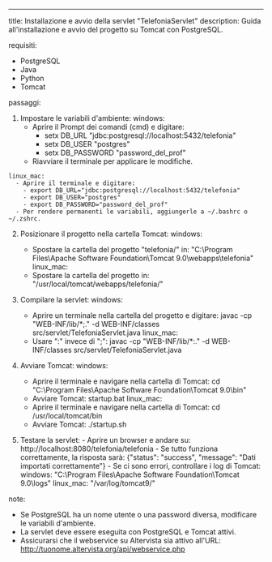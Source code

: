 ---
title: Installazione e avvio della servlet "TelefoniaServlet"
description: Guida all'installazione e avvio del progetto su Tomcat con PostgreSQL.

requisiti:
  - PostgreSQL
  - Java
  - Python
  - Tomcat

passaggi:

  1. Impostare le variabili d'ambiente:
    windows:
      - Aprire il Prompt dei comandi (cmd) e digitare:
        - setx DB_URL "jdbc:postgresql://localhost:5432/telefonia"
        - setx DB_USER "postgres"
        - setx DB_PASSWORD "password_del_prof"
      - Riavviare il terminale per applicare le modifiche.

    linux_mac:
      - Aprire il terminale e digitare:
        - export DB_URL="jdbc:postgresql://localhost:5432/telefonia"
        - export DB_USER="postgres"
        - export DB_PASSWORD="password_del_prof"
      - Per rendere permanenti le variabili, aggiungerle a ~/.bashrc o ~/.zshrc.

  2. Posizionare il progetto nella cartella Tomcat:
    windows:
      - Spostare la cartella del progetto "telefonia/" in:
        "C:\Program Files\Apache Software Foundation\Tomcat 9.0\webapps\telefonia\"
    linux_mac:
      - Spostare la cartella del progetto in:
        "/usr/local/tomcat/webapps/telefonia/"

  3. Compilare la servlet:
    windows:
      - Aprire un terminale nella cartella del progetto e digitare:
        javac -cp "WEB-INF/lib/*;." -d WEB-INF/classes src/servlet/TelefoniaServlet.java
    linux_mac:
      - Usare ":" invece di ";":
        javac -cp "WEB-INF/lib/*:." -d WEB-INF/classes src/servlet/TelefoniaServlet.java

  4. Avviare Tomcat:
    windows:
      - Aprire il terminale e navigare nella cartella di Tomcat:
        cd "C:\Program Files\Apache Software Foundation\Tomcat 9.0\bin"
      - Avviare Tomcat:
        startup.bat
    linux_mac:
      - Aprire il terminale e navigare nella cartella di Tomcat:
        cd /usr/local/tomcat/bin
      - Avviare Tomcat:
        ./startup.sh

  5. Testare la servlet:
    - Aprire un browser e andare su:
      http://localhost:8080/telefonia/telefonia
    - Se tutto funziona correttamente, la risposta sarà:
      {"status": "success", "message": "Dati importati correttamente"}
    - Se ci sono errori, controllare i log di Tomcat:
      windows:
        "C:\Program Files\Apache Software Foundation\Tomcat 9.0\logs\"
      linux_mac:
        "/var/log/tomcat9/"

note:
  - Se PostgreSQL ha un nome utente o una password diversa, modificare le variabili d'ambiente.
  - La servlet deve essere eseguita con PostgreSQL e Tomcat attivi.
  - Assicurarsi che il webservice su Altervista sia attivo all'URL:
    http://tuonome.altervista.org/api/webservice.php


